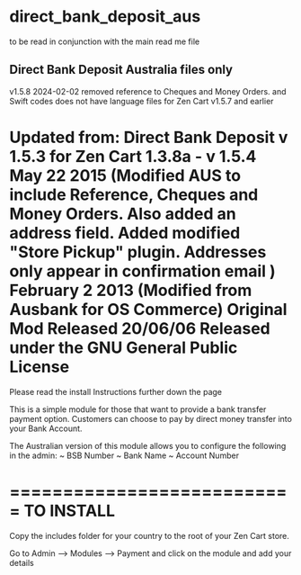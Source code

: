 # direct_bank_deposit_aus
to be read in conjunction with the main read me file

 Direct Bank Deposit Australia files only
 -----------------------------------------
 v1.5.8 2024-02-02
 removed reference to Cheques and Money Orders. and Swift codes
 does not have language files for Zen Cart v1.5.7 and earlier
 
 Updated from:
 Direct Bank Deposit v 1.5.3 for Zen Cart 1.3.8a - v 1.5.4
May 22 2015
 (Modified AUS to include Reference, Cheques and Money Orders. 
  Also added an address field. 
  Added modified "Store Pickup" plugin. Addresses only appear in confirmation email
 )
February 2 2013
(Modified from Ausbank for OS Commerce)
Original Mod Released 20/06/06
Released under the GNU General Public License
================================================================

Please read the install Instructions further down the page

This is a simple module for those that want to provide a bank transfer payment option. Customers can choose to pay by direct money transfer into your Bank Account.

The Australian version of this module allows you to configure the following in the admin:
~ BSB Number
~ Bank Name
~ Account Number


===========================
TO INSTALL
===========================
Copy the includes folder for your country to the root of your Zen Cart store.

Go to Admin --> Modules --> Payment and click on the module and add your details